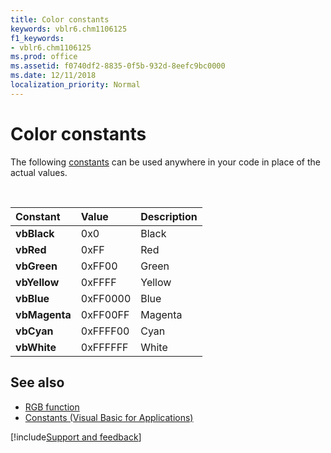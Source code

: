 ```yaml
---
title: Color constants
keywords: vblr6.chm1106125
f1_keywords:
- vblr6.chm1106125
ms.prod: office
ms.assetid: f0740df2-8835-0f5b-932d-8eefc9bc0000
ms.date: 12/11/2018
localization_priority: Normal
---
```



# Color constants

The following [constants](../../Glossary/vbe-glossary.md#constant) can be used anywhere in your code in place of the actual values.

<br/>

|Constant|Value|Description|
|:-----|:-----|:-----|
|**vbBlack**|0x0|Black|
|**vbRed**|0xFF|Red|
|**vbGreen**|0xFF00|Green|
|**vbYellow**|0xFFFF|Yellow|
|**vbBlue**|0xFF0000|Blue|
|**vbMagenta**|0xFF00FF|Magenta|
|**vbCyan**|0xFFFF00|Cyan|
|**vbWhite**|0xFFFFFF|White|

## See also

- [RGB function](rgb-function.md)
- [Constants (Visual Basic for Applications)](../constants-visual-basic-for-applications.md)

[!include[Support and feedback](~/includes/feedback-boilerplate.md)]
